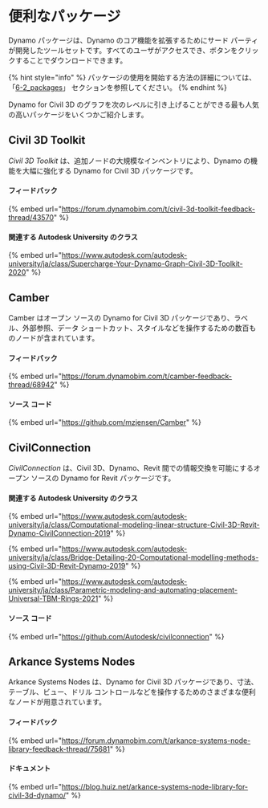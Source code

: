 # 便利なパッケージ

Dynamo パッケージは、Dynamo のコア機能を拡張するためにサード パーティが開発したツールセットです。すべてのユーザがアクセスでき、ボタンをクリックすることでダウンロードできます。

{% hint style="info" %} パッケージの使用を開始する方法の詳細については、「[6-2_packages](../6\_custom\_nodes\_and\_packages/6-2\_packages/ "mention")」 セクションを参照してください。 {% endhint %}

Dynamo for Civil 3D のグラフを次のレベルに引き上げることができる最も人気の高いパッケージをいくつかご紹介します。

## Civil 3D Toolkit

_Civil 3D Toolkit_ は、追加ノードの大規模なインベントリにより、Dynamo の機能を大幅に強化する Dynamo for Civil 3D パッケージです。

#### フィードバック

{% embed url="https://forum.dynamobim.com/t/civil-3d-toolkit-feedback-thread/43570" %}

#### 関連する Autodesk University のクラス

{% embed url="https://www.autodesk.com/autodesk-university/ja/class/Supercharge-Your-Dynamo-Graph-Civil-3D-Toolkit-2020" %}

## Camber

Camber はオープン ソースの Dynamo for Civil 3D パッケージであり、ラベル、外部参照、データ ショートカット、スタイルなどを操作するための数百ものノードが含まれています。

#### フィードバック

{% embed url="https://forum.dynamobim.com/t/camber-feedback-thread/68942" %}

#### ソース コード

{% embed url="https://github.com/mzjensen/Camber" %}

## CivilConnection

_CivilConnection_ は、Civil 3D、Dynamo、Revit 間での情報交換を可能にするオープン ソースの Dynamo for Revit パッケージです。

#### 関連する Autodesk University のクラス

{% embed url="https://www.autodesk.com/autodesk-university/ja/class/Computational-modeling-linear-structure-Civil-3D-Revit-Dynamo-CivilConnection-2019" %}

{% embed url="https://www.autodesk.com/autodesk-university/ja/class/Bridge-Detailing-20-Computational-modelling-methods-using-Civil-3D-Revit-Dynamo-2019" %}

{% embed url="https://www.autodesk.com/autodesk-university/ja/class/Parametric-modeling-and-automating-placement-Universal-TBM-Rings-2021" %}

#### ソース コード

{% embed url="https://github.com/Autodesk/civilconnection" %}

## Arkance Systems Nodes

Arkance Systems Nodes は、Dynamo for Civil 3D パッケージであり、寸法、テーブル、ビュー、ドリル コントロールなどを操作するためのさまざまな便利なノードが用意されています。

#### フィードバック

{% embed url="https://forum.dynamobim.com/t/arkance-systems-node-library-feedback-thread/75681" %}

#### ドキュメント

{% embed url="https://blog.huiz.net/arkance-systems-node-library-for-civil-3d-dynamo/" %}
